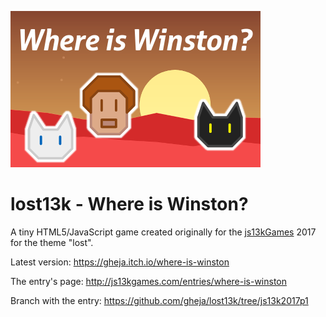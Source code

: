 ![entry image](js13k2017_400x250.png)

# lost13k - Where is Winston?

A tiny HTML5/JavaScript game created originally for the [js13kGames](http://js13kgames.com/) 2017 for the theme "lost".

Latest version: https://gheja.itch.io/where-is-winston

The entry's page: http://js13kgames.com/entries/where-is-winston

Branch with the entry: https://github.com/gheja/lost13k/tree/js13k2017p1

